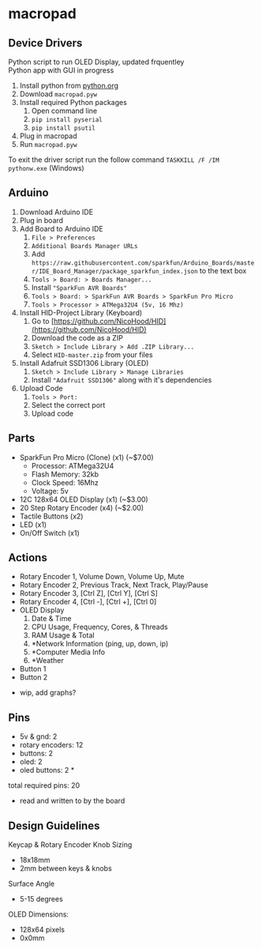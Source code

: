# macropad

## Device Drivers

Python script to run OLED Display, updated frquentley
<br>
Python app with GUI in progress

1. Install python from [python.org](https://python.org)
2. Download `macropad.pyw`
4. Install required Python packages
    1. Open command line
    2. `pip install pyserial`
    3. `pip install psutil`
5. Plug in macropad
6. Run `macropad.pyw`

To exit the driver script run the follow command `TASKKILL /F /IM pythonw.exe` (Windows)

## Arduino 
1. Download Arduino IDE
2. Plug in board
3. Add Board to Arduino IDE
    1. `File > Preferences`
    2. `Additional Boards Manager URLs`
    3. Add `https://raw.githubusercontent.com/sparkfun/Arduino_Boards/master/IDE_Board_Manager/package_sparkfun_index.json` to the text box
    4. `Tools > Board: > Boards Manager...`
    5. Install `"SparkFun AVR Boards"`
    6. `Tools > Board: > SparkFun AVR Boards > SparkFun Pro Micro`
    7. `Tools > Processor > ATMega32U4 (5v, 16 Mhz)` 
4. Install HID-Project Library (Keyboard)
    1. Go to [https://github.com/NicoHood/HID](https://github.com/NicoHood/HID)
    2. Download the code as a ZIP
    3. `Sketch > Include Library > Add .ZIP Library...`
    4. Select `HID-master.zip` from your files
5. Install Adafruit SSD1306 Library (OLED)
    1. `Sketch > Include Library > Manage Libraries`
    2. Install `"Adafruit SSD1306"` along with it's dependencies
6. Upload Code
    1. `Tools > Port:`
    2. Select the correct port
    3. Upload code


## Parts
- SparkFun Pro Micro (Clone) (x1) (~$7.00)
  - Processor: ATMega32U4
  - Flash Memory: 32kb
  - Clock Speed: 16Mhz
  - Voltage: 5v
- 12C 128x64 OLED Display (x1) (~$3.00)
- 20 Step Rotary Encoder (x4) (~$2.00)
- Tactile Buttons (x2)
- LED (x1)
- On/Off Switch (x1)

## Actions
- Rotary Encoder 1, Volume Down, Volume Up, Mute
- Rotary Encoder 2, Previous Track, Next Track, Play/Pause
- Rotary Encoder 3, [Ctrl Z], [Ctrl Y], [Ctrl S]
- Rotary Encoder 4, [Ctrl -], [Ctrl +], [Ctrl 0]
- OLED Display
  1. Date & Time
  2. CPU Usage, Frequency, Cores, & Threads
  3. RAM Usage & Total
  4. *Network Information (ping, up, down, ip)
  5. *Computer Media Info
  6. *Weather
- Button 1
- Button 2

* wip, add graphs?

## Pins
- 5v & gnd: 2
- rotary encoders: 12
- buttons: 2
- oled: 2
- oled buttons: 2 *

total required pins: 20

* read and written to by the board

## Design Guidelines

Keycap & Rotary Encoder Knob Sizing
- 18x18mm
- 2mm between keys & knobs

Surface Angle
- 5-15 degrees

OLED Dimensions:
- 128x64 pixels
- 0x0mm